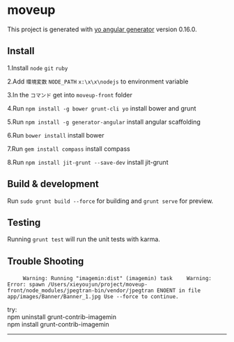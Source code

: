 # moveup

This project is generated with [yo angular generator](https://github.com/yeoman/generator-angular)
version 0.16.0.

## Install

1.Install `node`  `git`  `ruby`

2.Add    `環境変数`    `NODE_PATH`  `x:\x\x\nodejs` to environment variable

3.In the `コマンド` get into `moveup-front` folder

4.Run      `npm install -g bower grunt-cli yo`         install bower and grunt

5.Run      `npm install -g generator-angular`          install angular scaffolding

6.Run      `bower install`            install bower

7.Run       `gem install compass`     install compass

8.Run       `npm install jit-grunt --save-dev`     install jit-grunt


## Build & development

Run `sudo grunt build --force` for building and `grunt serve` for preview.

## Testing 

Running `grunt test` will run the unit tests with karma.


## Trouble Shooting  



`      Warning: Running "imagemin:dist" (imagemin) task  `
`    Warning: Error: spawn /Users/xieyoujun/project/moveup-front/node_modules/jpegtran-bin/vendor/jpegtran ENOENT in file app/images/Banner/Banner_1.jpg Use --force to continue. `


try:  
npm uninstall grunt-contrib-imagemin  
npm install grunt-contrib-imagemin  

---



